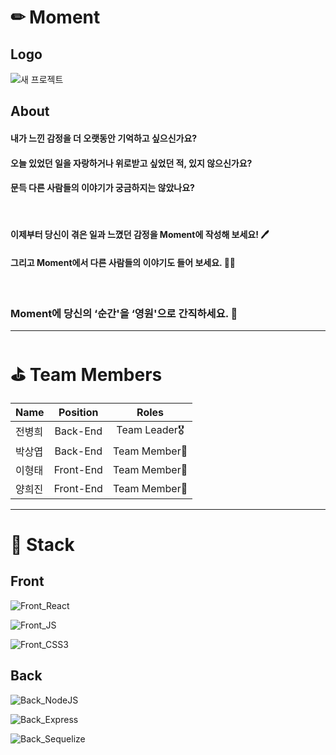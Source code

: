 # ✏ Moment

## Logo

![새 프로젝트](https://user-images.githubusercontent.com/79839230/131764676-0840134f-0625-4546-bdc2-537d26c25dc8.jpg)

## About

#### 내가 느낀 감정을 더 오랫동안 기억하고 싶으신가요?

#### 오늘 있었던 일을 자랑하거나 위로받고 싶었던 적, 있지 않으신가요?

#### 문득 다른 사람들의 이야기가 궁금하지는 않았나요?

<br />

#### 이제부터 당신이 겪은 일과 느꼈던 감정을 Moment에 작성해 보세요! 🖊

#### 그리고 Moment에서 다른 사람들의 이야기도 들어 보세요. 👂🏻

<br />

### Moment에 당신의 ‘순간'을 ‘영원'으로 간직하세요. 📖

***

# ⛳ Team Members

| Name     | Position | Roles     |
| :---        |    :----:   |          :---: |
| 전병희   | Back-End       | Team Leader🎖   |
| 박상엽   | Back-End       | Team Member🏅   |
| 이형태   | Front-End      | Team Member🏅   |
| 양희진   | Front-End      | Team Member🏅   |

***

# 🎯 Stack

## Front

![Front_React](https://img.shields.io/badge/FRONT-REACT-blue?style=for-the-badge&logo=react)

![Front_JS](https://img.shields.io/badge/FRONT-JAVASCRIPT-yellow?style=for-the-badge&logo=javascript)

![Front_CSS3](https://img.shields.io/badge/FRONT-CSS3-pink?style=for-the-badge&logo=CSS3)

## Back

![Back_NodeJS](https://img.shields.io/badge/BACK-NODE.JS-green?style=for-the-badge&logo=node.js)

![Back_Express](https://img.shields.io/badge/BACK-EXPRESS-white?style=for-the-badge&logo=express)

![Back_Sequelize](https://img.shields.io/badge/BACK-Sequelize-skyblue?style=for-the-badge&logo=Sequelize)
